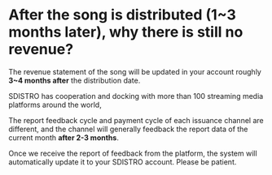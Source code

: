 # After the song is distributed (1\~3 months later), why there is still no revenue?

The revenue statement of the song will be updated in your account roughly **3\~4 months after** the distribution date.&#x20;

SDISTRO has cooperation and docking with more than 100 streaming media platforms around the world,&#x20;

The report feedback cycle and payment cycle of each issuance channel are different, and the channel will generally feedback the report data of the current month **after 2-3 months**.&#x20;

Once we receive the report of feedback from the platform, the system will automatically update it to your SDISTRO account. Please be patient.
